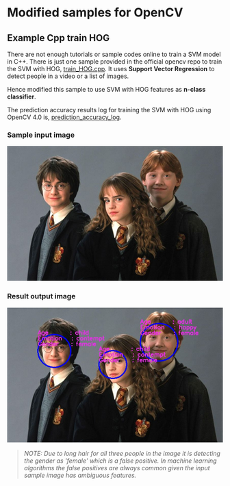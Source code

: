 # Modified samples for OpenCV

## Example Cpp train HOG

There are not enough tutorials or sample codes online to train a SVM
model in C++. There is just one sample provided in the official
opencv repo to train the SVM with HOG, [train_HOG.cpp][l1]. It uses
**Support Vector Regression** to detect people in a video or a list of images.

Hence modified this sample to use SVM with HOG features as **n-class
classifier**.

The prediction accuracy results log for training the SVM with HOG using OpenCV 4.0 is, [prediction_accuracy_log][l2].

### Sample input image

![Harry Potter sample input image][hp_in]

### Result output image

![Harry Potter result output image][hp_out]

<!-- images in the post -->
[hp_in]: data/harry_potter_test_img_1.jpg  "sample inpit image"
[hp_out]: data/result_harry_potter_test_img_1.jpg  "result output image"

> *NOTE: Due to long hair for all three people in the image it is detecting the gender as 'female' which is a false positive. In machine learning algorithms the false positives are always common given the input sample image has ambiguous features.*

<!-- Links in the post -->
[l1]: https://github.com/opencv/opencv/blob/master/samples/cpp/train_HOG.cpp
[l2]: https://github.com/manid2/ProgramsForFun/blob/master/LearnOpenCV/ModifiedSamples/cv4_hog_svm_success_log.txt

